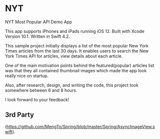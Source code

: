 # NYT
NYT Most Popular API Demo App

This app supports iPhones and iPads running iOS 12.
Built with Xcode Version 10.1. Written in Swift 4.2.

This sample project initially displays a list of the most popular New York Times articles from the last 30 days. It enables users to search the New York Times API for articles, view details about each article.

One of the main motivation points behind the featured(popular) articles list was that they all contained thumbnail images which made the app look really nice on startup.

Also, after research, design, and writing the code, this project took somewhere between 6 and 8 hours.

I look forward to your feedback!

## 3rd Party
(https://github.com/MengTo/Spring/blob/master/Spring/AsyncImageView.swift).
